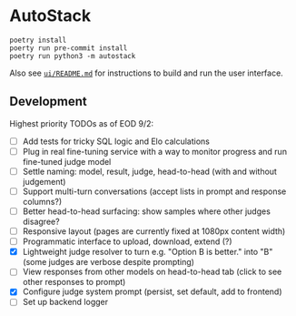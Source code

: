# AutoStack

```shell
poetry install
poerty run pre-commit install
poetry run python3 -m autostack
```

Also see [`ui/README.md`](./ui/README.md) for instructions to build and run the user interface.

## Development

Highest priority TODOs as of EOD 9/2:

- [ ] Add tests for tricky SQL logic and Elo calculations
- [ ] Plug in real fine-tuning service with a way to monitor progress and run fine-tuned judge model
- [ ] Settle naming: model, result, judge, head-to-head (with and without judgement)
- [ ] Support multi-turn conversations (accept lists in prompt and response columns?)
- [ ] Better head-to-head surfacing: show samples where other judges disagree?
- [ ] Responsive layout (pages are currently fixed at 1080px content width)
- [ ] Programmatic interface to upload, download, extend (?)
- [x] Lightweight judge resolver to turn e.g. "Option B is better." into "B" (some judges are verbose despite prompting)
- [ ] View responses from other models on head-to-head tab (click to see other responses to prompt)
- [x] Configure judge system prompt (persist, set default, add to frontend)
- [ ] Set up backend logger
